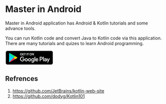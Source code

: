 # Master in Android

Master in Android application has Android & Kotlin tutorials and some advance tools.

You can run Kotlin code and convert Java to Kotlin code via this application. There are many tutorials and quizes to learn Android programming. 

<a href='https://play.google.com/store/apps/details?id=coders.hub.android.master'><img alt='Master in Android' src='play_store.png'/></a>

## Refrences

1. https://github.com/JetBrains/kotlin-web-site
2. https://github.com/dodyg/Kotlin101

